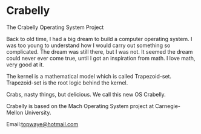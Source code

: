 # Crabelly
The Crabelly Operating System Project

Back to old time, I had a big dream to build a computer operating system. I was too young to understand how I would carry out something so complicated. The dream was still there, but I was not. It seemed the dream could never ever come true, until I got an inspiration from math. I love math, very good at it.

The kernel is a mathematical model which is called Trapezoid-set. Trapezoid-set is the root logic behind the kernel.

Crabs, nasty things, but delicious. We call this new OS Crabelly.

Crabelly is based on the Mach Operating System project at Carnegie-Mellon University.



Email:topwaye@hotmail.com
